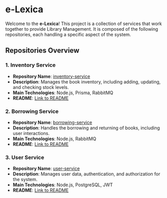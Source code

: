 # e-Lexica

Welcome to the **e-Lexica**! This project is a collection of services that work together to provide Library Management. It is composed of the following repositories, each handling a specific aspect of the system.

## Repositories Overview

### 1. **Inventory Service**
   - **Repository Name**: [inventory-service](https://github.com/e-Lexica/lexica-book-inventory-service)
   - **Description**: Manages the book inventory, including adding, updating, and checking stock levels.
   - **Main Technologies**: Node.js, Prisma, RabbitMQ
   - **README**: [Link to README](https://github.com/e-Lexica/lexica-book-inventory-service/blob/main/README.md)

### 2. **Borrowing Service**
   - **Repository Name**: [borrowing-service](https://github.com/e-Lexica/lexica-borrowing-management-service)
   - **Description**: Handles the borrowing and returning of books, including user interactions.
   - **Main Technologies**: Node.js, RabbitMQ
   - **README**: [Link to README](https://github.com/e-Lexica/lexica-borrowing-management-service/blob/main/README.md)

### 3. **User Service**
   - **Repository Name**: [user-service](https://github.com/e-Lexica/lexica-user-management-service)
   - **Description**: Manages user data, authentication, and authorization for the system.
   - **Main Technologies**: Node.js, PostgreSQL, JWT
   - **README**: [Link to README](https://github.com/e-Lexica/lexica-user-management-service/blob/main/README.md)

